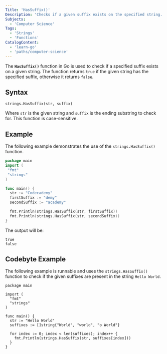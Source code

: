 ```yaml
---
Title: 'HasSuffix()'
Description: 'Checks if a given suffix exists on the specified string. Returns true if the string has the given suffix, else it returns false.'
Subjects:
  - 'Computer Science'
Tags:
  - 'Strings'
  - 'Functions'
CatalogContent:
  - 'learn-go'
  - 'paths/computer-science'
---
```


The **`HasSuffix()`** function in Go is used to check if a specified suffix exists on a given string. The function returns `true` if the given string has the specified suffix, otherwise it returns `false`.

## Syntax

```pseudo
strings.HasSuffix(str, suffix)
```

Where `str` is the given string and `suffix` is the ending substring to check for. This function is case-sensitive.

## Example

The following example demonstrates the use of the `strings.HasSuffix()` function.

```go
package main
import (
 "fmt"
 "strings"
)

func main() {
  str := "Codecademy"
  firstSuffix := "demy"
  secondSuffix := "academy"

  fmt.Println(strings.HasSuffix(str, firstSuffix))
  fmt.Println(strings.HasSuffix(str, secondSuffix))
}
```

The output will be:

```shell
true
false
```

## Codebyte Example

The following example is runnable and uses the `strings.HasSuffix()` function to check if the given suffixes are present in the string `Hello World`.

```codebyte/golang
package main

import (
  "fmt"
  "strings"
)

func main() {
  str := "Hello World"
  suffixes := []string{"World", "world", "o World"}

  for index := 0; index < len(suffixes); index++ {
    fmt.Println(strings.HasSuffix(str, suffixes[index]))
  }
}
```
